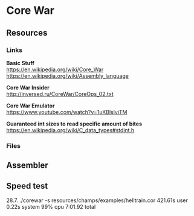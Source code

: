 # Core War

## Resources

### Links
**Basic Stuff**</br>
https://en.wikipedia.org/wiki/Core_War</br>
https://en.wikipedia.org/wiki/Assembly_language</br>

**Core War Insider**</br>
http://inversed.ru/CoreWar/CoreOps_02.txt</br>

**Core War Emulator**</br>
https://www.youtube.com/watch?v=1uKBlslviTM</br>

**Guaranteed int sizes to read specific amount of bites**</br>
https://en.wikipedia.org/wiki/C_data_types#stdint.h</br>

### Files

## Assembler

## Speed test
28.7. ./corewar -s resources/champs/examples/helltrain.cor    421.61s user 0.22s system 99% cpu 7:01.92 total